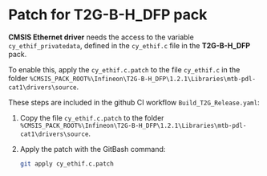 # Patch for T2G-B-H_DFP pack

**CMSIS Ethernet driver** needs the access to the variable `cy_ethif_privatedata`, defined in the `cy_ethif.c` file in the **T2G-B-H_DFP** pack.

To enable this, apply the `cy_ethif.c.patch` to the file `cy_ethif.c` in the folder `%CMSIS_PACK_ROOT%\Infineon\T2G-B-H_DFP\1.2.1\Libraries\mtb-pdl-cat1\drivers\source`. 


These steps are included in the github CI workflow `Build_T2G_Release.yaml`: 

1. Copy the file `cy_ethif.c.patch` to the folder `%CMSIS_PACK_ROOT%\Infineon\T2G-B-H_DFP\1.2.1\Libraries\mtb-pdl-cat1\drivers\source`.

2. Apply the patch with the GitBash command:

    ```bash
    git apply cy_ethif.c.patch
    ```

